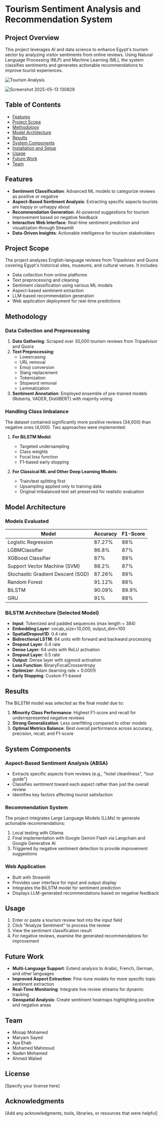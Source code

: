 # Tourism Sentiment Analysis and Recommendation System

## Project Overview
This project leverages AI and data science to enhance Egypt's tourism sector by analyzing visitor sentiments from online reviews. Using Natural Language Processing (NLP) and Machine Learning (ML), the system classifies sentiments and generates actionable recommendations to improve tourist experiences.

![Tourism Analysis]([https://via.placeholder.com/800x400?text=Tourism+Sentiment+Analysis](https://bilstmpy-m6s8ts8adzgn4zfzyi9zji.streamlit.app/))

![Screenshot 2025-05-13 130829](https://github.com/user-attachments/assets/581a1ee4-3b96-4691-9774-505a0ca08ba9)


## Table of Contents

- [Features](#features)
- [Project Scope](#project-scope)
- [Methodology](#methodology)
- [Model Architecture](#model-architecture)
- [Results](#results)
- [System Components](#system-components)
- [Installation and Setup](#installation-and-setup)
- [Usage](#usage)
- [Future Work](#future-work)
- [Team](#team)

## Features
- **Sentiment Classification**: Advanced ML models to categorize reviews as positive or negative
- **Aspect-Based Sentiment Analysis**: Extracting specific aspects tourists are happy or unhappy about
- **Recommendation Generation**: AI-powered suggestions for tourism improvement based on negative feedback
- **Interactive Web Interface**: Real-time sentiment prediction and visualization through Streamlit
- **Data-Driven Insights**: Actionable intelligence for tourism stakeholders

## Project Scope
The project analyzes English-language reviews from Tripadvisor and Quora covering Egypt's historical sites, museums, and cultural venues. It includes:
- Data collection from online platforms
- Text preprocessing and cleaning
- Sentiment classification using various ML models
- Aspect-based sentiment extraction
- LLM-based recommendation generation
- Web application deployment for real-time predictions

## Methodology

### Data Collection and Preprocessing
1. **Data Gathering**: Scraped over 30,000 tourism reviews from Tripadvisor and Quora
2. **Text Preprocessing**:
   - Lowercasing
   - URL removal
   - Emoji conversion
   - Slang replacement
   - Tokenization
   - Stopword removal
   - Lemmatization
3. **Sentiment Annotation**: Employed ensemble of pre-trained models (Roberta, VADER, DistilBERT) with majority voting

### Handling Class Imbalance
The dataset contained significantly more positive reviews (34,000) than negative ones (4,000). Two approaches were implemented:

1. **For BiLSTM Model**:
   - Targeted undersampling
   - Class weights
   - Focal loss function
   - F1-based early stopping

2. **For Classical ML and Other Deep Learning Models**:
   - Train/test splitting first
   - Upsampling applied only to training data
   - Original imbalanced test set preserved for realistic evaluation

## Model Architecture

### Models Evaluated
| Model | Accuracy | F1-Score |
|-------|----------|----------|
| Logistic Regression | 87.27% | 88% |
| LGBMClassifier | 86.8% | 87% |
| XGBoost Classifier | 87% | 89% |
| Support Vector Machine (SVM) | 88.2% | 87% |
| Stochastic Gradient Descent (SGD) | 87.26% | 89% |
| Random Forest | 91.12% | 88% |
| BiLSTM | 90.09% | 89.9% |
| GRU | 91% | 88% |

### BiLSTM Architecture (Selected Model)
- **Input**: Tokenized and padded sequences (max length = 384)
- **Embedding Layer**: vocab_size=10,000, output_dim=100
- **SpatialDropout1D**: 0.4 rate
- **Bidirectional LSTM**: 64 units with forward and backward processing
- **Dropout Layer**: 0.4 rate
- **Dense Layer**: 64 units with ReLU activation
- **Dropout Layer**: 0.5 rate
- **Output**: Dense layer with sigmoid activation
- **Loss Function**: BinaryFocalCrossentropy
- **Optimizer**: Adam (learning rate = 0.0001)
- **Early Stopping**: Custom F1-based

## Results
The BiLSTM model was selected as the final model due to:
1. **Minority Class Performance**: Highest F1-score and recall for underrepresented negative reviews
2. **Strong Generalization**: Less overfitting compared to other models
3. **Optimal Metrics Balance**: Best overall performance across accuracy, precision, recall, and F1-score

## System Components

### Aspect-Based Sentiment Analysis (ABSA)
- Extracts specific aspects from reviews (e.g., "hotel cleanliness", "tour guide")
- Classifies sentiment toward each aspect rather than just the overall review
- Identifies key factors affecting tourist satisfaction

### Recommendation System
The project integrates Large Language Models (LLMs) to generate actionable recommendations:
1. Local testing with Ollama
2. Final implementation with Google Gemini Flash via Langchain and Google Generative AI
3. Triggered by negative sentiment detection to provide improvement suggestions

### Web Application
- Built with Streamlit
- Provides user interface for input and output display
- Integrates the BiLSTM model for sentiment prediction
- Displays LLM-generated recommendations based on negative feedback

## Usage
1. Enter or paste a tourism review text into the input field
2. Click "Analyze Sentiment" to process the review
3. View the sentiment classification result
4. For negative reviews, examine the generated recommendations for improvement

## Future Work
- **Multi-Language Support**: Extend analysis to Arabic, French, German, and other languages
- **Improved Aspect Extraction**: Fine-tune models for more specific topic sentiment extraction
- **Real-Time Monitoring**: Integrate live review streams for dynamic tracking
- **Geospatial Analysis**: Create sentiment heatmaps highlighting positive and negative areas

## Team
- Mosap Mohamed
- Maryam Sayed
- Aya Ehab
- Mohamed Mahmoud
- Naden Mohamed
- Ahmed Walied

## License
[Specify your license here]

## Acknowledgments
[Add any acknowledgments, tools, libraries, or resources that were helpful]

